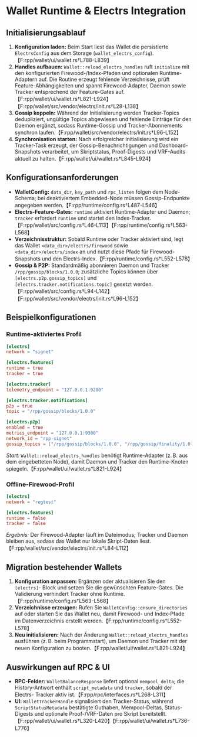 # Wallet Runtime & Electrs Integration

## Initialisierungsablauf

1. **Konfiguration laden:** Beim Start liest das Wallet die persistierte
   `ElectrsConfig` aus dem Storage (`wallet_electrs_config`).【F:rpp/wallet/ui/wallet.rs†L788-L839】
2. **Handles aufbauen:** `Wallet::reload_electrs_handles` ruft `initialize` mit
   den konfigurierten Firewood-/Index-Pfaden und optionalen Runtime-Adaptern
   auf. Die Routine erzeugt fehlende Verzeichnisse, prüft Feature-Abhängigkeiten
   und spannt Firewood-Adapter, Daemon sowie Tracker entsprechend der
   Feature-Gates auf.【F:rpp/wallet/ui/wallet.rs†L821-L924】【F:rpp/wallet/src/vendor/electrs/init.rs†L28-L138】
3. **Gossip koppeln:** Während der Initialisierung werden Tracker-Topics
   dedupliziert, ungültige Topics abgewiesen und fehlende Einträge für den
   Daemon ergänzt, sodass Runtime-Gossip und Tracker-Abonnements synchron
   laufen.【F:rpp/wallet/src/vendor/electrs/init.rs†L96-L152】
4. **Synchronisation starten:** Nach erfolgreicher Initialisierung wird ein
   Tracker-Task erzeugt, der Gossip-Benachrichtigungen und Dashboard-Snapshots
   verarbeitet, um Skriptstatus, Proof-Digests und VRF-Audits aktuell zu halten.【F:rpp/wallet/ui/wallet.rs†L845-L924】

## Konfigurationsanforderungen

* **WalletConfig:** `data_dir`, `key_path` und `rpc_listen` folgen dem
  Node-Schema; bei deaktiviertem Embedded-Node müssen Gossip-Endpunkte
  angegeben werden.【F:rpp/runtime/config.rs†L487-L546】
* **Electrs-Feature-Gates:** `runtime` aktiviert Runtime-Adapter und Daemon;
  `tracker` erfordert `runtime` und startet den Index-Tracker.【F:rpp/wallet/src/config.rs†L46-L113】【F:rpp/runtime/config.rs†L563-L568】
* **Verzeichnisstruktur:** Sobald Runtime oder Tracker aktiviert sind, legt das
  Wallet `<data_dir>/electrs/firewood` sowie `<data_dir>/electrs/index` an und
  nutzt diese Pfade für Firewood-Snapshots und den Electrs-Index.【F:rpp/runtime/config.rs†L552-L578】
* **Gossip & P2P:** Standardmäßig abonnieren Daemon und Tracker
  `/rpp/gossip/blocks/1.0.0`; zusätzliche Topics können über
  `[electrs.p2p.gossip_topics]` und `[electrs.tracker.notifications.topic]`
  gesetzt werden.【F:rpp/wallet/src/config.rs†L94-L142】【F:rpp/wallet/src/vendor/electrs/init.rs†L96-L152】

## Beispielkonfigurationen

### Runtime-aktiviertes Profil

```toml
[electrs]
network = "signet"

[electrs.features]
runtime = true
tracker = true

[electrs.tracker]
telemetry_endpoint = "127.0.0.1:9200"

[electrs.tracker.notifications]
p2p = true
topic = "/rpp/gossip/blocks/1.0.0"

[electrs.p2p]
enabled = true
metrics_endpoint = "127.0.0.1:9300"
network_id = "rpp-signet"
gossip_topics = ["/rpp/gossip/blocks/1.0.0", "/rpp/gossip/finality/1.0.0"]
```

*Start:* `Wallet::reload_electrs_handles` benötigt Runtime-Adapter (z. B. aus dem
 eingebetteten Node), damit Daemon und Tracker den Runtime-Knoten spiegeln.【F:rpp/wallet/ui/wallet.rs†L821-L924】

### Offline-Firewood-Profil

```toml
[electrs]
network = "regtest"

[electrs.features]
runtime = false
tracker = false
```

*Ergebnis:* Der Firewood-Adapter läuft im Dateimodus; Tracker und Daemon bleiben
 aus, sodass das Wallet nur lokale Skript-Daten liest.【F:rpp/wallet/src/vendor/electrs/init.rs†L84-L112】

## Migration bestehender Wallets

1. **Konfiguration anpassen:** Ergänzen oder aktualisieren Sie den `[electrs]`-
   Block und setzen Sie die gewünschten Feature-Gates. Die Validierung verhindert
   Tracker ohne Runtime.【F:rpp/runtime/config.rs†L563-L568】
2. **Verzeichnisse erzeugen:** Rufen Sie `WalletConfig::ensure_directories` auf
   oder starten Sie das Wallet neu, damit Firewood- und Index-Pfade im
   Datenverzeichnis erstellt werden.【F:rpp/runtime/config.rs†L552-L578】
3. **Neu initialisieren:** Nach der Änderung `Wallet::reload_electrs_handles`
   ausführen (z. B. beim Programmstart), um Daemon und Tracker mit der neuen
   Konfiguration zu booten.【F:rpp/wallet/ui/wallet.rs†L821-L924】

## Auswirkungen auf RPC & UI

* **RPC-Felder:** `WalletBalanceResponse` liefert optional `mempool_delta`; die
  History-Antwort enthält `script_metadata` und `tracker`, sobald der Electrs-
  Tracker aktiv ist.【F:rpp/rpc/interfaces.rs†L268-L311】
* **UI:** `WalletTrackerHandle` signalisiert den Tracker-Status, während
  `ScriptStatusMetadata` bestätigte Guthaben, Mempool-Deltas, Status-Digests und
  optionale Proof-/VRF-Daten pro Skript bereitstellt.【F:rpp/wallet/ui/wallet.rs†L320-L420】【F:rpp/wallet/ui/wallet.rs†L736-L776】
